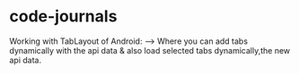 # code-journals

Working with TabLayout of Android:
  --> Where you can add tabs dynamically with the api data & also load selected tabs dynamically,the new api data.
  
  
